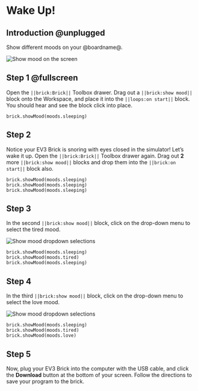 # Wake Up!

## Introduction @unplugged

Show different moods on your @boardname@.

![Show mood on the screen](/static/tutorials/wake-up/show-mood.gif)

## Step 1 @fullscreen

Open the ``||brick:Brick||`` Toolbox drawer. Drag out a ``||brick:show mood||`` block onto the Workspace, and place it into the ``||loops:on start||`` block. You should hear and see the block click into place. 

```blocks
brick.showMood(moods.sleeping)
```

## Step 2

Notice your EV3 Brick is snoring with eyes closed in the simulator! Let’s wake it up. Open the ``||brick:Brick||`` Toolbox drawer again. Drag out **2** more ``||brick:show mood||`` blocks and drop them into the ``||brick:on start||`` block also.

```blocks
brick.showMood(moods.sleeping) 
brick.showMood(moods.sleeping) 
brick.showMood(moods.sleeping) 
```

## Step 3

In the second ``||brick:show mood||`` block, click on the drop-down menu to select the tired mood.
 
![Show mood dropdown selections](/static/tutorials/wake-up/show-mood-dropdown-1.png)

```blocks
brick.showMood(moods.sleeping) 
brick.showMood(moods.tired) 
brick.showMood(moods.sleeping) 
```

## Step 4

In the third ``||brick:show mood||`` block, click on the drop-down menu to select the love mood.  
 
![Show mood dropdown selections](/static/tutorials/wake-up/show-mood-dropdown-2.png)

```blocks
brick.showMood(moods.sleeping) 
brick.showMood(moods.tired) 
brick.showMood(moods.love)
```

## Step 5

Now, plug your EV3 Brick into the computer with the USB cable, and click the **Download** button at the bottom of your screen. Follow the directions to save your program to the brick.
 